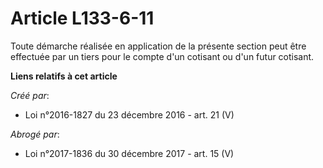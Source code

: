 # Article L133-6-11

Toute démarche réalisée en application de la présente section peut être effectuée par un tiers pour le compte d'un cotisant
ou d'un futur cotisant.

**Liens relatifs à cet article**

_Créé par_:

  - Loi n°2016-1827 du 23 décembre 2016 - art. 21 (V)

_Abrogé par_:

  - Loi n°2017-1836 du 30 décembre 2017 - art. 15 (V)
